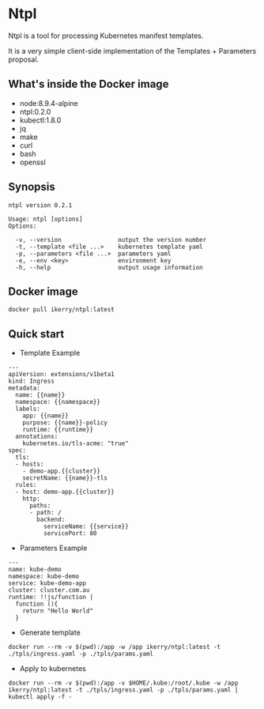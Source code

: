 # Ntpl

Ntpl is a tool for processing Kubernetes manifest templates.

It is a very simple client-side implementation of the Templates + Parameters proposal.

## What's inside the Docker image

- node:8.9.4-alpine
- ntpl:0.2.0
- kubectl:1.8.0
- jq
- make
- curl
- bash
- openssl

## Synopsis

```
ntpl version 0.2.1

Usage: ntpl [options]
Options:

  -v, --version                output the version number
  -t, --template <file ...>    kubernetes template yaml
  -p, --parameters <file ...>  parameters yaml
  -e, --env <key>              environment key
  -h, --help                   output usage information
```

## Docker image

```
docker pull ikerry/ntpl:latest
```

## Quick start

- Template Example

```
---
apiVersion: extensions/v1beta1
kind: Ingress
metadata:
  name: {{name}}
  namespace: {{namespace}}
  labels:
    app: {{name}}
    purpose: {{name}}-policy
    runtime: {{runtime}}
  annotations:
    kubernetes.io/tls-acme: "true"
spec:
  tls:
  - hosts:
    - demo-app.{{cluster}}
    secretName: {{name}}-tls
  rules:
  - host: demo-app.{{cluster}}
    http:
      paths:
      - path: /
        backend:
          serviceName: {{service}}
          servicePort: 80
```

- Parameters Example

```
---
name: kube-demo
namespace: kube-demo
service: kube-demo-app
cluster: cluster.com.au
runtime: !!js/function |
  function (){
    return "Hello World"
  }
```


- Generate template

```
docker run --rm -v $(pwd):/app -w /app ikerry/ntpl:latest -t ./tpls/ingress.yaml -p ./tpls/params.yaml
```


- Apply to kubernetes


```
docker run --rm -v $(pwd):/app -v $HOME/.kube:/root/.kube -w /app ikerry/ntpl:latest -t ./tpls/ingress.yaml -p ./tpls/params.yaml | kubectl apply -f -
```

